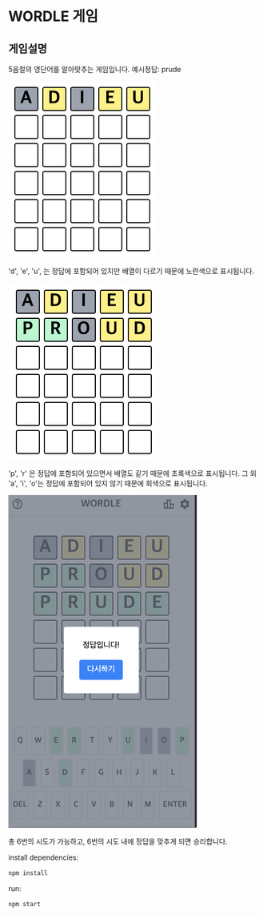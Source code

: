 # WORDLE 게임

## 게임설명

5음절의 영단어를 알아맞추는 게임입니다.
예시정답: prude

![Alt text](image.png)

'd', 'e', 'u', 는 정답에 포함되어 있지만 배열이 다르기 때문에 노란색으로 표시됩니다.

![Alt text](image-1.png)

'p', 'r' 은 정답에 포함되어 있으면서 배열도 같기 때문에 초록색으로 표시됩니다.
그 외 'a', 'i', 'o'는 정답에 포함되어 있지 않기 때문에 회색으로 표시됩니다.

![Alt text](image-2.png)

총 6번의 시도가 가능하고, 6번의 시도 내에 정답을 맞추게 되면 승리합니다.

install dependencies:

```bash
npm install
```

run:

```bash
npm start
```
